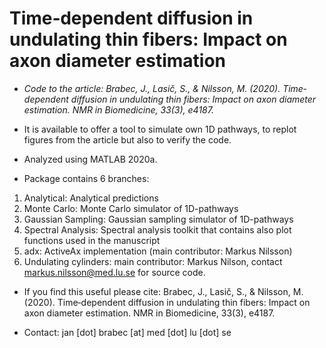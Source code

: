 # Time‐dependent diffusion in undulating thin fibers: Impact on axon diameter estimation

* *Code to the article: Brabec, J., Lasič, S., & Nilsson, M. (2020). Time‐dependent diffusion in undulating thin fibers: Impact on axon diameter estimation. NMR in Biomedicine, 33(3), e4187.*

* It is available to offer a tool to simulate own 1D pathways, to replot figures from the article but also to verify the code.

* Analyzed using MATLAB 2020a.

* Package contains 6 branches:
1) Analytical: Analytical predictions
2) Monte Carlo: Monte Carlo simulator of 1D-pathways
3) Gaussian Sampling: Gaussian sampling simulator of 1D-pathways
4) Spectral Analysis: Spectral analysis toolkit that contains also plot functions used in the manuscript
5) adx: ActiveAx implementation (main contributor: Markus Nilsson)
6) Undulating cylinders: main contributor: Markus Nilson, contact markus.nilsson@med.lu.se for source code.


* If you find this useful please cite: Brabec, J., Lasič, S., & Nilsson, M. (2020). Time‐dependent diffusion in undulating thin fibers: Impact on axon diameter estimation. NMR in Biomedicine, 33(3), e4187.

* Contact: jan [dot] brabec [at] med [dot] lu [dot] se

